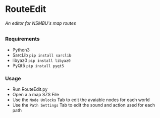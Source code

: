 # RouteEdit
###### An editor for NSMBU's map routes

### Requirements
* Python3
* SarcLib `pip install sarclib`
* libyaz0 `pip install libyaz0`
* PyQt5 `pip install pyqt5`
### Usage
* Run RouteEdit.py
* Open a a map SZS File
* Use the `Node Unlocks` Tab to edit the avaiable nodes for each world
* Use the `Path Settings` Tab to edit the sound and action used for each path


